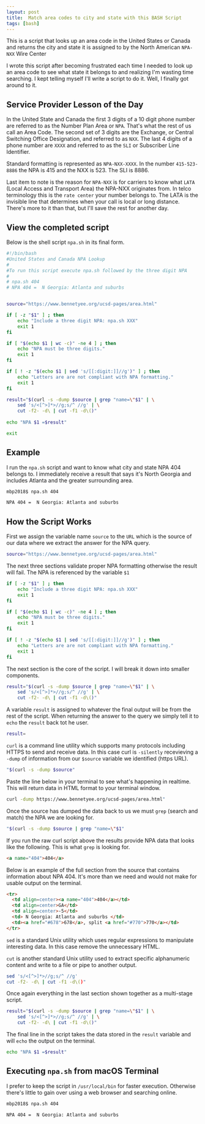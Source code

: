 ```yaml
---
layout: post
title:  Match area codes to city and state with this BASH Script
tags: [bash]
---
```

This is a script that looks up an area code in the United States or Canada and returns the city and state it is assigned to by the North American `NPA-NXX` Wire Center 
<!--more-->

I wrote this script after becoming frustrated each time I needed to look up an area code to see what state it belongs to and realizing I'm wasting time searching. I kept telling myself I'll write a script to do it. Well, I finally got around to it.

## Service Provider Lesson of the Day

In the United State and Canada the first 3 digits of a 10 digit phone number are referred to as the Number Plan Area or `NPA`. That's what the rest of us call an Area Code. The second set of 3 digits are the Exchange, or Central Switching Office Designation, and referred to as `NXX`. The last 4 digits of a phone number are `XXXX` and referred to as the `SLI` or Subscriber Line Identifier. 

Standard formatting is represented as `NPA-NXX-XXXX`. In the number `415-523-8886` the NPA is 415 and the NXX is 523. The SLI is 8886.

Last item to note is the reason for `NPA-NXX` is for carriers to know what `LATA` (Local Access and Transport Area) the NPA-NXX originates from. In telco terminology this is the `rate center` your number belongs to. The LATA is the invisible line that determines when your call is local or long distance. There's more to it than that, but I'll save the rest for another day.


## View the completed script

Below is the shell script `npa.sh` in its final form.

```bash
#!/bin/bash
#United States and Canada NPA Lookup
#
#To run this script execute npa.sh followed by the three digit NPA
#
# npa.sh 404
# NPA 404 =  N Georgia: Atlanta and suburbs 


source="https://www.bennetyee.org/ucsd-pages/area.html"

if [ -z "$1" ] ; then
	echo "Include a three digit NPA: npa.sh XXX"
	exit 1
fi

if [ "$(echo $1 | wc -c)" -ne 4 ] ; then
	echo "NPA must be three digits."
	exit 1
fi

if [ ! -z "$(echo $1 | sed 's/[[:digit:]]//g')" ] ; then
	echo "Letters are are not compliant with NPA formatting."
	exit 1
fi

result="$(curl -s -dump $source | grep "name=\"$1" | \
	sed 's/<[^>]*>//g;s/^ //g' | \
	cut -f2- -d\ | cut -f1 -d\()"
	
echo "NPA $1 =$result"

exit
```

## Example

I run the `npa.sh` script and want to know what city and state NPA 404 belongs to. I immediately receive a result that says it's North Georgia and includes Atlanta and the greater surrounding area. 

```bash
mbp2018$ npa.sh 404

NPA 404 =  N Georgia: Atlanta and suburbs
```

## How the Script Works

First we assign the variable name `source` to the `URL` which is the source of our data where we extract the answer for the NPA query.

```bash
source="https://www.bennetyee.org/ucsd-pages/area.html"
```

The next three sections validate proper NPA formatting otherwise the result will fail. The NPA is referenced by the variable `$1`

```bash
if [ -z "$1" ] ; then
	echo "Include a three digit NPA: npa.sh XXX"
	exit 1
fi

if [ "$(echo $1 | wc -c)" -ne 4 ] ; then
	echo "NPA must be three digits."
	exit 1
fi

if [ ! -z "$(echo $1 | sed 's/[[:digit:]]//g')" ] ; then
	echo "Letters are are not compliant with NPA formatting."
	exit 1
fi
```

The next section is the core of the script. I will break it down into smaller components.

```bash
result="$(curl -s -dump $source | grep "name=\"$1" | \
	sed 's/<[^>]*>//g;s/^ //g' | \
	cut -f2- -d\ | cut -f1 -d\()"
```

A variable `result` is assigned to whatever the final output will be from the rest of the script. When returning the answer to the query we simply tell it to `echo` the `result` back tot he user.

```bash
result=
```

`curl` is a command line utility which supports many protocols including HTTPS to send and receive data. In this case curl is `-silently` recevieving a `-dump` of information from our `$source` variable we identified (https URL).  

```bash
"$(curl -s -dump $source"
```

Paste the line below in your terminal to see what's happening in realtime. This will return data in HTML format to your terminal window. 

```bash
curl -dump https://www.bennetyee.org/ucsd-pages/area.html"
```

Once the source has dumped the data back to us we must `grep` (search and match) the NPA we are looking for.

```bash
"$(curl -s -dump $source | grep "name=\"$1"
```

If you run the raw curl script above the results provide NPA data that looks like the following. This is what `grep` is looking for.

```html
<a name="404">404</a>
```

Below is an example of the full section from the source that contains information about NPA 404. It's more than we need and would not make for usable output on the terminal.

```html
<tr>
  <td align=center><a name="404">404</a></td>
  <td align=center>GA</td>
  <td align=center>-5</td>
  <td> N Georgia: Atlanta and suburbs </td>
  <td><a href="#678">678</a>, split <a href="#770">770</a></td>
</tr>

```

`sed` is a standard Unix utility which uses regular expressions to manipulate interesting data. In this case remove the unnecessary HTML. 

`cut` is another standard Unix utility used to extract specific alphanumeric content and write to a file or pipe to another output.  

```bash
sed 's/<[^>]*>//g;s/^ //g'
cut -f2- -d\ | cut -f1 -d\()"
```

Once again everything in the last section shown together as a multi-stage script. 

```bash
result="$(curl -s -dump $source | grep "name=\"$1" | \
	sed 's/<[^>]*>//g;s/^ //g' | \
	cut -f2- -d\ | cut -f1 -d\()"
```

The final line in the script takes the data stored in the `result` variable and will `echo` the output on the terminal. 

```bash
echo "NPA $1 =$result"
```

## Executing `npa.sh` from macOS Terminal

I prefer to keep the script in `/usr/local/bin` for faster execution. Otherwise there's little to gain over using a web browser and searching online. 

```bash
mbp2018$ npa.sh 404

NPA 404 =  N Georgia: Atlanta and suburbs 
```
